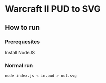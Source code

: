 # Warcraft II PUD to SVG
## How to run

### Prerequesites

Install NodeJS

### Normal run

```sh
node index.js < in.pud > out.svg
```



